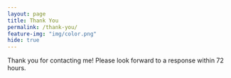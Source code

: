 ```yaml
---
layout: page
title: Thank You
permalink: /thank-you/
feature-img: "img/color.png"
hide: true
---
```


Thank you for contacting me! Please look forward to a response within 72 hours.
